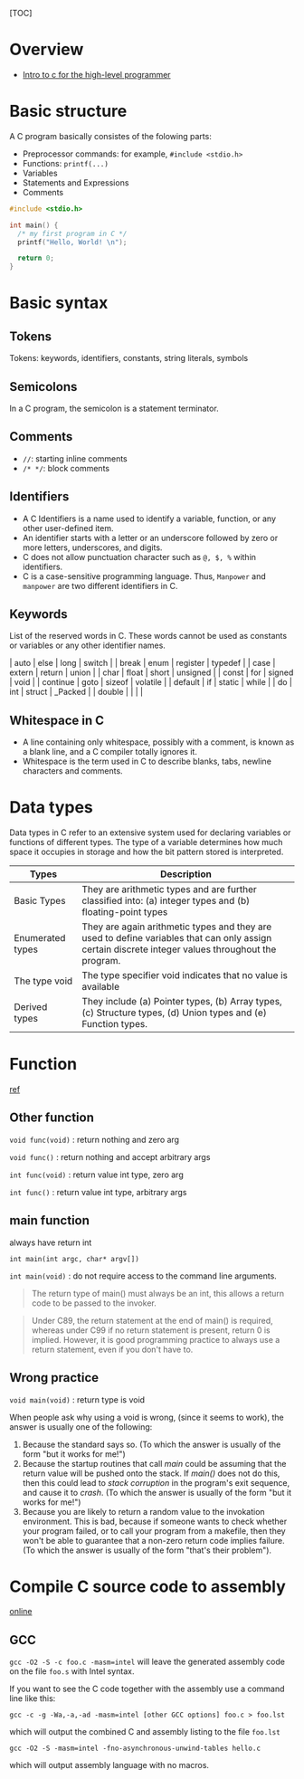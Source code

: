 [TOC]

# Overview

- [Intro to c for the high-level programmer](https://github.com/charles-l/intro_to_c_slideshow)

# Basic structure

A C program basically consistes of the folowing parts:
- Preprocessor commands: for example, `#include <stdio.h>`
- Functions: `printf(...)`
- Variables
- Statements and Expressions
- Comments

```c
#include <stdio.h>

int main() {
  /* my first program in C */
  printf("Hello, World! \n");

  return 0;
}
```

# Basic syntax

## Tokens

Tokens: keywords, identifiers, constants, string literals, symbols

## Semicolons

In a C program, the semicolon is a statement terminator.

## Comments

- `//`: starting inline comments
- `/* */`: block comments

## Identifiers

- A C Identifiers is a name used to identify a variable, function, or
  any other user-defined item.
- An identifier starts with a letter or an underscore followed by zero
  or more letters, underscores, and digits.
- C does not allow punctuation character such as `@, $, %` within
  identifiers.
- C is a case-sensitive programming language. Thus, `Manpower` and
  `manpower` are two different identifiers in C.

## Keywords

List of the reserved words in C. These words cannot be used as constants
or variables or any other identifier names.

| auto     | else   | long     | switch   |
| break    | enum   | register | typedef  |
| case     | extern | return   | union    |
| char     | float  | short    | unsigned |
| const    | for    | signed   | void     |
| continue | goto   | sizeof   | volatile |
| default  | if     | static   | while    |
| do       | int    | struct   | _Packed  |
| double   |        |          |          |

## Whitespace in C

- A line containing only whitespace, possibly with a comment, is known
  as a blank line, and a C compiler totally ignores it.
- Whitespace is the term used in C to describe blanks, tabs, newline
  characters and comments.

# Data types

Data types in C refer to an extensive system used for declaring
variables or functions of different types. The type of a variable
determines how much space it occupies in storage and how the bit pattern
stored is interpreted.

| Types            | Description                                                                                                                                        |
| -                | -                                                                                                                                                  |
| Basic Types      | They are arithmetic types and are further classified into: (a) integer types and (b) floating-point types                                          |
| Enumerated types | They are again arithmetic types and they are used to define variables that can only assign certain discrete integer values throughout the program. |
| The type void    | The type specifier void indicates that no value is available                                                                                       |
| Derived types    | They include (a) Pointer types, (b) Array types, (c) Structure types, (d) Union types and (e) Function types.                                      |


# Function

[ref](http://users.aber.ac.uk/auj/voidmain.cgi)

## Other function

`void func(void)` : return nothing and zero arg

`void func()` : return nothing and accept arbitrary args

`int func(void)` : return value int type, zero arg

`int func()` : return value int type, arbitrary args

## main function

always have return int

`int main(int argc, char* argv[])`

`int main(void)` : do not require access to the command line arguments.
>The return type of main() must always be an int, this allows a return
code to be passed to the invoker.

>Under C89, the return statement at the end of main() is required,
>whereas under C99 if no return statement is present, return 0 is
>implied. However, it is good programming practice to always use a
>return statement, even if you don't have to.

## Wrong practice

`void main(void)` : return type is void

When people ask why using a void is wrong, (since it seems to work), the
answer is usually one of the following:

1. Because the standard says so. (To which the answer is usually of the
   form "but it works for me!")
2. Because the startup routines that call *main* could be assuming that
   the return value will be pushed onto the stack. If *main()* does not
   do this, then this could lead to *stack corruption* in the program's
   exit sequence, and cause it to *crash*. (To which the answer is
   usually of the form "but it works for me!")
3. Because you are likely to return a random value to the invokation
   environment. This is bad, because if someone wants to check whether
   your program failed, or to call your program from a makefile, then
   they won't be able to guarantee that a non-zero return code implies
   failure. (To which the answer is usually of the form "that's their
   problem").

# Compile C source code to assembly

[online](http://assembly.ynh.io/)

## GCC

`gcc -O2 -S -c foo.c -masm=intel` will leave the generated assembly code
on the file `foo.s` with Intel syntax.

If you want to see the C code together with the assembly use a command
line like this:

`gcc -c -g -Wa,-a,-ad -masm=intel [other GCC options] foo.c > foo.lst`

which will output the combined C and assembly listing to the file
`foo.lst`

`gcc -O2 -S -masm=intel -fno-asynchronous-unwind-tables hello.c`

which will output assembly language with no macros.
